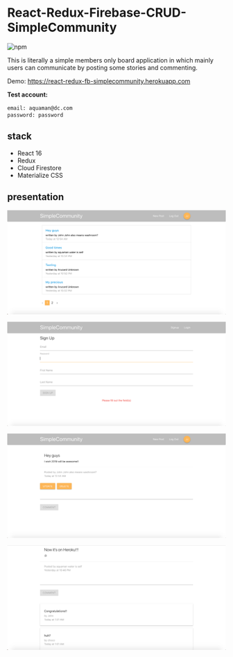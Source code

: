 # React-Redux-Firebase-CRUD-SimpleCommunity
![npm](https://img.shields.io/badge/npm-v5.6.0-blue.svg)

This is literally a simple members only board application in which mainly users can communicate by posting some stories and commenting.

Demo: https://react-redux-fb-simplecommunity.herokuapp.com

**Test account:**
```
email: aquaman@dc.com
password: password
```

## stack
* React 16
* Redux
* Cloud Firestore
* Materialize CSS

## presentation
![Home](./images/sc1.png)

![signup](./images/sc2.png)

![postDetail](./images/sc3.png)

![comment](./images/sc4.png)
